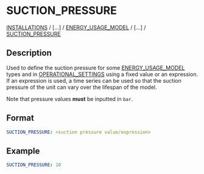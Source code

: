 # SUCTION_PRESSURE
 
[INSTALLATIONS](/about/references/keywords/INSTALLATIONS.md) /
[...] /
[ENERGY_USAGE_MODEL](/about/references/keywords/ENERGY_USAGE_MODEL.md)  /
[...] /
[SUCTION_PRESSURE](/about/references/keywords/SUCTION_PRESSURE.md)

## Description
Used to define the suction pressure for some [ENERGY_USAGE_MODEL](/about/references/keywords/ENERGY_USAGE_MODEL.md)
types and in [OPERATIONAL_SETTINGS](/about/references/keywords/OPERATIONAL_SETTINGS.md) using
a fixed value or an expression. If an expression is used, a time series can be used so that the suction pressure of the unit can vary over the lifespan of the model. 

Note that pressure values **must** be inputted in `bar`.

## Format
~~~~~~~~yaml
SUCTION_PRESSURE: <suction pressure value/expression>
~~~~~~~~

## Example
~~~~~~~~yaml
SUCTION_PRESSURE: 10 
~~~~~~~~